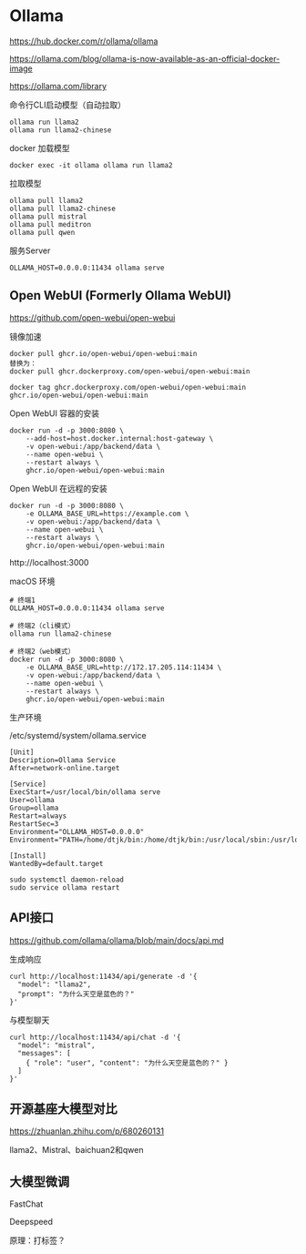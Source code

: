 # Ollama

https://hub.docker.com/r/ollama/ollama

https://ollama.com/blog/ollama-is-now-available-as-an-official-docker-image

https://ollama.com/library



命令行CLI启动模型（自动拉取）
```
ollama run llama2
ollama run llama2-chinese
```


docker 加载模型
```
docker exec -it ollama ollama run llama2
```

拉取模型
```
ollama pull llama2
ollama pull llama2-chinese
ollama pull mistral
ollama pull meditron
ollama pull qwen
```

服务Server
```
OLLAMA_HOST=0.0.0.0:11434 ollama serve
```

## Open WebUI (Formerly Ollama WebUI)

https://github.com/open-webui/open-webui

镜像加速
```
docker pull ghcr.io/open-webui/open-webui:main
替换为：
docker pull ghcr.dockerproxy.com/open-webui/open-webui:main

docker tag ghcr.dockerproxy.com/open-webui/open-webui:main ghcr.io/open-webui/open-webui:main
```

Open WebUI 容器的安装
```
docker run -d -p 3000:8080 \
    --add-host=host.docker.internal:host-gateway \
    -v open-webui:/app/backend/data \
    --name open-webui \
    --restart always \
    ghcr.io/open-webui/open-webui:main
```

Open WebUI 在远程的安装
```
docker run -d -p 3000:8080 \
    -e OLLAMA_BASE_URL=https://example.com \
    -v open-webui:/app/backend/data \
    --name open-webui \
    --restart always \
    ghcr.io/open-webui/open-webui:main
```

http://localhost:3000

macOS 环境

```
# 终端1
OLLAMA_HOST=0.0.0.0:11434 ollama serve

# 终端2（cli模式）
ollama run llama2-chinese

# 终端2（web模式）
docker run -d -p 3000:8080 \
    -e OLLAMA_BASE_URL=http://172.17.205.114:11434 \
    -v open-webui:/app/backend/data \
    --name open-webui \
    --restart always \
    ghcr.io/open-webui/open-webui:main
```

生产环境

/etc/systemd/system/ollama.service
```
[Unit]
Description=Ollama Service
After=network-online.target

[Service]
ExecStart=/usr/local/bin/ollama serve
User=ollama
Group=ollama
Restart=always
RestartSec=3
Environment="OLLAMA_HOST=0.0.0.0"
Environment="PATH=/home/dtjk/bin:/home/dtjk/bin:/usr/local/sbin:/usr/local/bin:/usr/sbin:/usr/bin:/sbin:/bin:/usr/games:/usr/local/games:/snap/bin:/home/dtjk/.dotnet/tools:/home/dtjk/.dotnet/tools"

[Install]
WantedBy=default.target
```

```
sudo systemctl daemon-reload
sudo service ollama restart
```

## API接口

https://github.com/ollama/ollama/blob/main/docs/api.md


生成响应
```
curl http://localhost:11434/api/generate -d '{
  "model": "llama2",
  "prompt": "为什么天空是蓝色的？"
}'
```

与模型聊天
```
curl http://localhost:11434/api/chat -d '{
  "model": "mistral",
  "messages": [
    { "role": "user", "content": "为什么天空是蓝色的？" }
  ]
}'
```

## 开源基座大模型对比

https://zhuanlan.zhihu.com/p/680260131

llama2、Mistral、baichuan2和qwen


## 大模型微调

FastChat

Deepspeed

原理：打标签？
